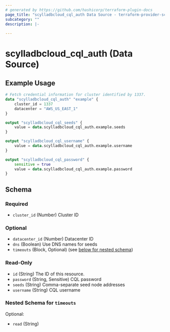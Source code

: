 ```yaml
---
# generated by https://github.com/hashicorp/terraform-plugin-docs
page_title: "scylladbcloud_cql_auth Data Source - terraform-provider-scylladbcloud"
subcategory: ""
description: |-
  
---
```


# scylladbcloud_cql_auth (Data Source)



## Example Usage

```terraform
# Fetch credential information for cluster identified by 1337.
data "scylladbcloud_cql_auth" "example" {
	cluster_id = 1337
	datacenter = "AWS_US_EAST_1"
}

output "scylladbcloud_cql_seeds" {
	value = data.scylladbcloud_cql_auth.example.seeds
}

output "scylladbcloud_cql_username" {
	value = data.scylladbcloud_cql_auth.example.username
}

output "scylladbcloud_cql_password" {
    sensitive = true
	value = data.scylladbcloud_cql_auth.example.password
}
```

<!-- schema generated by tfplugindocs -->
## Schema

### Required

- `cluster_id` (Number) Cluster ID

### Optional

- `datacenter_id` (Number) Datacenter ID
- `dns` (Boolean) Use DNS names for seeds
- `timeouts` (Block, Optional) (see [below for nested schema](#nestedblock--timeouts))

### Read-Only

- `id` (String) The ID of this resource.
- `password` (String, Sensitive) CQL password
- `seeds` (String) Comma-separate seed node addresses
- `username` (String) CQL username

<a id="nestedblock--timeouts"></a>
### Nested Schema for `timeouts`

Optional:

- `read` (String)


